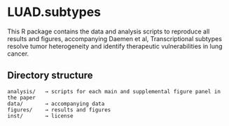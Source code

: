 # LUAD.subtypes
This R package contains the data and analysis scripts to reproduce all results and figures, accompanying Daemen et al, Transcriptional subtypes resolve tumor heterogeneity and identify therapeutic vulnerabilities in lung cancer.

## Directory structure

```
analysis/   → scripts for each main and supplemental figure panel in the paper
data/       → accompanying data
figures/    → results and figures
inst/       → license
```
